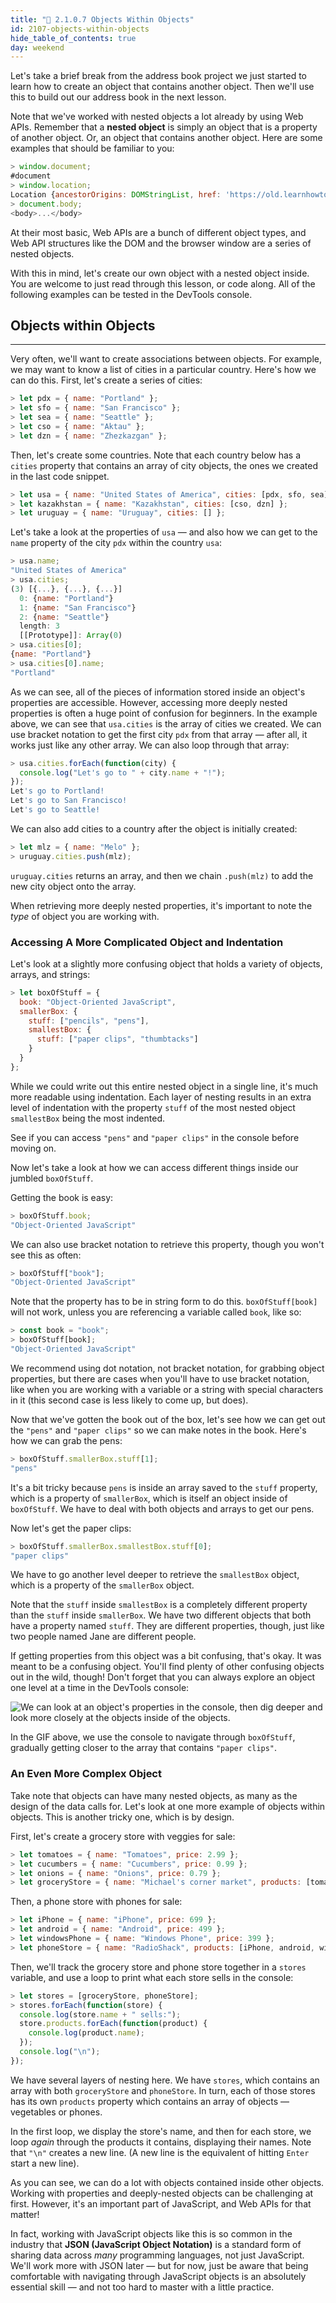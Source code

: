```yaml
---
title: "📓 2.1.0.7 Objects Within Objects"
id: 2107-objects-within-objects
hide_table_of_contents: true
day: weekend
---
```


Let's take a brief break from the address book project we just started to learn how to create an object that contains another object. Then we'll use this to build out our address book in the next lesson.

Note that we've worked with nested objects a lot already by using Web APIs. Remember that a **nested object** is simply an object that is a property of another object. Or, an object that contains another object. Here are some examples that should be familiar to you:

```js
> window.document;
#document
> window.location;
Location {ancestorOrigins: DOMStringList, href: 'https://old.learnhowtoprogram.com/introduction-to-…/getting-started-at-epicodus/learn-how-to-program', origin: 'https://old.learnhowtoprogram.com', protocol: 'https:', host: 'old.learnhowtoprogram.com', …}
> document.body;
<body>...</body>
```

At their most basic, Web APIs are a bunch of different object types, and Web API structures like the DOM and the browser window are a series of nested objects. 

With this in mind, let's create our own object with a nested object inside. You are welcome to just read through this lesson, or code along. All of the following examples can be tested in the DevTools console. 

## Objects within Objects
---

Very often, we'll want to create associations between objects. For example, we may want to know a list of cities in a particular country. Here's how we can do this. First, let's create a series of cities:

```javascript
> let pdx = { name: "Portland" };
> let sfo = { name: "San Francisco" };
> let sea = { name: "Seattle" };
> let cso = { name: "Aktau" };
> let dzn = { name: "Zhezkazgan" };
```

Then, let's create some countries. Note that each country below has a `cities` property that contains an array of city objects, the ones we created in the last code snippet.

```js
> let usa = { name: "United States of America", cities: [pdx, sfo, sea] };
> let kazakhstan = { name: "Kazakhstan", cities: [cso, dzn] };
> let uruguay = { name: "Uruguay", cities: [] };
```

Let's take a look at the properties of `usa` — and also how we can get to the `name` property of the city `pdx` within the country `usa`:

```js
> usa.name;
"United States of America"
> usa.cities;
(3) [{...}, {...}, {...}]
  0: {name: "Portland"}
  1: {name: "San Francisco"}
  2: {name: "Seattle"}
  length: 3
  [[Prototype]]: Array(0)
> usa.cities[0];
{name: "Portland"}
> usa.cities[0].name;
"Portland"
```

As we can see, all of the pieces of information stored inside an object's properties are accessible. However, accessing more deeply nested properties is often a huge point of confusion for beginners. In the example above, we can see that `usa.cities` is the array of cities we created. We can use bracket notation to get the first city `pdx` from that array — after all, it works just like any other array. We can also loop through that array:

```javascript
> usa.cities.forEach(function(city) {
  console.log("Let's go to " + city.name + "!");
});
Let's go to Portland!
Let's go to San Francisco!
Let's go to Seattle!
```

We can also add cities to a country after the object is initially created:

```javascript
> let mlz = { name: "Melo" };
> uruguay.cities.push(mlz);
```

`uruguay.cities` returns an array, and then we chain `.push(mlz)` to add the new city object onto the array.

When retrieving more deeply nested properties, it's important to note the _type_ of object you are working with. 

### Accessing A More Complicated Object and Indentation

Let's look at a slightly more confusing object that holds a variety of objects, arrays, and strings:

```js
> let boxOfStuff = {
  book: "Object-Oriented JavaScript",
  smallerBox: {
    stuff: ["pencils", "pens"],
    smallestBox: {
      stuff: ["paper clips", "thumbtacks"]
    }
  }
};
```

While we could write out this entire nested object in a single line, it's much more readable using indentation. Each layer of nesting results in an extra level of indentation with the property `stuff` of the most nested object `smallestBox` being the most indented.

See if you can access `"pens"` and `"paper clips"` in the console before moving on.

Now let's take a look at how we can access different things inside our jumbled `boxOfStuff`.

Getting the book is easy:

```js
> boxOfStuff.book;
"Object-Oriented JavaScript"
```

We can also use bracket notation to retrieve this property, though you won't see this as often:

```js
> boxOfStuff["book"];
"Object-Oriented JavaScript"
```

Note that the property has to be in string form to do this. `boxOfStuff[book]` will not work, unless you are referencing a variable called `book`, like so:

```js
> const book = "book";
> boxOfStuff[book];
"Object-Oriented JavaScript"
```

We recommend using dot notation, not bracket notation, for grabbing object properties, but there are cases when you'll have to use bracket notation, like when you are working with a variable or a string with special characters in it (this second case is less likely to come up, but does).

Now that we've gotten the book out of the box, let's see how we can get out the `"pens"` and `"paper clips"` so we can make notes in the book. Here's how we can grab the pens:

```js
> boxOfStuff.smallerBox.stuff[1];
"pens"
```

It's a bit tricky because `pens` is inside an array saved to the `stuff` property, which is a property of `smallerBox`, which is itself an object inside of `boxOfStuff`. We have to deal with both objects and arrays to get our pens.

Now let's get the paper clips:

```js
> boxOfStuff.smallerBox.smallestBox.stuff[0];
"paper clips"
```

We have to go another level deeper to retrieve the `smallestBox` object, which is a property of the `smallerBox` object. 

Note that the `stuff` inside `smallestBox` is a completely different property than the `stuff` inside `smallerBox`. We have two different objects that both have a property named `stuff`. They are different properties, though, just like two people named Jane are different people.

If getting properties from this object was a bit confusing, that's okay. It was meant to be a confusing object. You'll find plenty of other confusing objects out in the wild, though! Don't forget that you can always explore an object one level at a time in the DevTools console:

![We can look at an object's properties in the console, then dig deeper and look more closely at the objects inside of the objects.](https://learnhowtoprogram.s3.us-west-2.amazonaws.com/Intermediate+JavaScript/Object-Oriented-JavaScript-2020/exploring-an-object.gif)

In the GIF above, we use the console to navigate through `boxOfStuff`, gradually getting closer to the array that contains `"paper clips"`.

### An Even More Complex Object

Take note that objects can have many nested objects, as many as the design of the data calls for. Let's look at one more example of objects within objects. This is another tricky one, which is by design. 

First, let's create a grocery store with veggies for sale:

```javascript
> let tomatoes = { name: "Tomatoes", price: 2.99 };
> let cucumbers = { name: "Cucumbers", price: 0.99 };
> let onions = { name: "Onions", price: 0.79 };
> let groceryStore = { name: "Michael's corner market", products: [tomatoes, cucumbers, onions] };
```

Then, a phone store with phones for sale:

```js
> let iPhone = { name: "iPhone", price: 699 };
> let android = { name: "Android", price: 499 };
> let windowsPhone = { name: "Windows Phone", price: 399 };
> let phoneStore = { name: "RadioShack", products: [iPhone, android, windowsPhone] };
```

Then, we'll track the grocery store and phone store together in a `stores` variable, and use a loop to print what each store sells in the console:

```js
> let stores = [groceryStore, phoneStore];
> stores.forEach(function(store) {
  console.log(store.name + " sells:");
  store.products.forEach(function(product) {
    console.log(product.name);
  });
  console.log("\n");
});
```

We have several layers of nesting here. We have `stores`, which contains an array with both `groceryStore` and `phoneStore`. In turn, each of those stores has its own `products` property which contains an array of objects — vegetables or phones.

In the first loop, we display the store's name, and then for each store, we loop _again_ through the products it contains, displaying their names. Note that `"\n"` creates a new line. (A new line is the equivalent of hitting `Enter` start a new line).

As you can see, we can do a lot with objects contained inside other objects. Working with properties and deeply-nested objects can be challenging at first. However, it's an important part of JavaScript, and Web APIs for that matter! 

In fact, working with JavaScript objects like this is so common in the industry that **JSON (JavaScript Object Notation)** is a standard form of sharing data across _many_ programming languages, not just JavaScript. We'll work more with JSON later — but for now, just be aware that being comfortable with navigating through JavaScript objects is an absolutely essential skill — and not too hard to master with a little practice.
